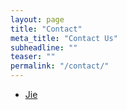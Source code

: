 ```yaml
---
layout: page
title: "Contact"
meta_title: "Contact Us"
subheadline: ""
teaser: ""
permalink: "/contact/"
---
```


- [Jie][1]


 [1]: http://cs.utah.edu/~/jcao/
